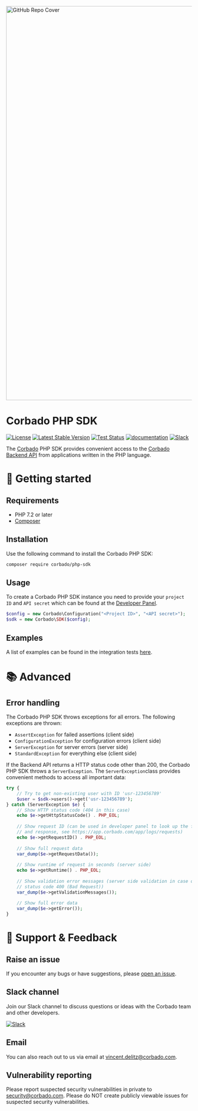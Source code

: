 <img width="1070" alt="GitHub Repo Cover" src="https://github.com/corbado/corbado-php/assets/18458907/aa4f9df6-980b-4b24-bb2f-d71c0f480971">

# Corbado PHP SDK

[![License](https://poser.pugx.org/corbado/php-sdk/license.svg)](https://packagist.org/packages/corbado/php-sdk)
[![Latest Stable Version](http://poser.pugx.org/corbado/php-sdk/v)](https://packagist.org/packages/corbado/php-sdk)
[![Test Status](https://github.com/corbado/corbado-php/actions/workflows/build.yml/badge.svg)](https://github.com/corbado/corbado-php/actions)
[![documentation](https://img.shields.io/badge/documentation-Corbado_Backend_API_Reference-blue.svg)](https://api.corbado.com/docs/api/)
[![Slack](https://img.shields.io/badge/slack-join%20chat-brightgreen.svg)](https://join.slack.com/t/corbado/shared_invite/zt-1b7867yz8-V~Xr~ngmSGbt7IA~g16ZsQ)

The [Corbado](https://www.corbado.com) PHP SDK provides convenient access to the [Corbado Backend API](https://api.corbado.com/docs/api/) from applications written in the PHP language.

# :rocket: Getting started

## Requirements

- PHP 7.2 or later
- [Composer](https://getcomposer.org/)

## Installation

Use the following command to install the Corbado PHP SDK:

```bash
composer require corbado/php-sdk
```

## Usage

To create a Corbado PHP SDK instance you need to provide your `project ID` and `API secret` which can be found at the [Developer Panel](https://app.corbado.com).

```PHP
$config = new Corbado\Configuration("<Project ID>", "<API secret>");
$sdk = new Corbado\SDK($config);
```

## Examples

A list of examples can be found in the integration tests [here](tests/integration).

# :books: Advanced

## Error handling

The Corbado PHP SDK throws exceptions for all errors. The following exceptions are thrown:

- `AssertException` for failed assertions (client side)
- `ConfigurationException` for configuration errors (client side)
- `ServerException` for server errors (server side)
- `StandardException` for everything else (client side)

If the Backend API returns a HTTP status code other than 200, the Corbado PHP SDK throws a `ServerException`. The `ServerException`class provides convenient methods to access all important data:

```PHP
try {
    // Try to get non-existing user with ID 'usr-123456789'
    $user = $sdk->users()->get('usr-123456789');
} catch (ServerException $e) {
    // Show HTTP status code (404 in this case)
    echo $e->getHttpStatusCode() . PHP_EOL;
    
    // Show request ID (can be used in developer panel to look up the full request
    // and response, see https://app.corbado.com/app/logs/requests)
    echo $e->getRequestID() . PHP_EOL;
    
    // Show full request data
    var_dump($e->getRequestData());
    
    // Show runtime of request in seconds (server side)
    echo $e->getRuntime() . PHP_EOL;
    
    // Show validation error messages (server side validation in case of HTTP
    // status code 400 (Bad Request))
    var_dump($e->getValidationMessages());
    
    // Show full error data
    var_dump($e->getError());
}
```

# :speech_balloon: Support & Feedback

## Raise an issue

If you encounter any bugs or have suggestions, please [open an issue](https://github.com/corbado/corbado-php/issues/new).

## Slack channel

Join our Slack channel to discuss questions or ideas with the Corbado team and other developers.

[![Slack](https://img.shields.io/badge/slack-join%20chat-brightgreen.svg)](https://join.slack.com/t/corbado/shared_invite/zt-1b7867yz8-V~Xr~ngmSGbt7IA~g16ZsQ)

## Email

You can also reach out to us via email at vincent.delitz@corbado.com.

## Vulnerability reporting

Please report suspected security vulnerabilities in private to security@corbado.com. Please do NOT create publicly viewable issues for suspected security vulnerabilities.
